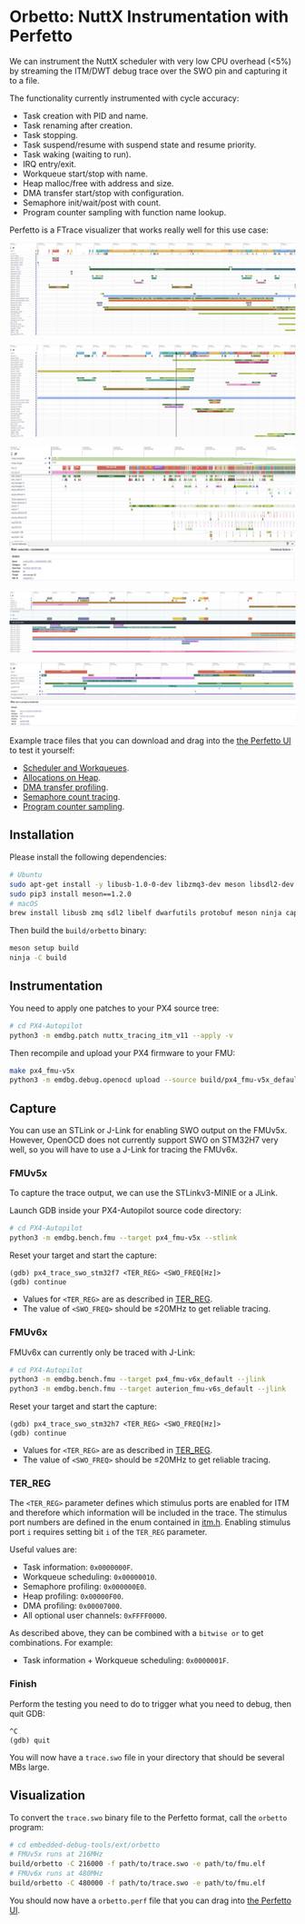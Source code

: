 # Orbetto: NuttX Instrumentation with Perfetto

We can instrument the NuttX scheduler with very low CPU overhead (<5%) by
streaming the ITM/DWT debug trace over the SWO pin and capturing it to a file.

The functionality currently instrumented with cycle accuracy:

- Task creation with PID and name.
- Task renaming after creation.
- Task stopping.
- Task suspend/resume with suspend state and resume priority.
- Task waking (waiting to run).
- IRQ entry/exit.
- Workqueue start/stop with name.
- Heap malloc/free with address and size.
- DMA transfer start/stop with configuration.
- Semaphore init/wait/post with count.
- Program counter sampling with function name lookup.

Perfetto is a FTrace visualizer that works really well for this use case:

![](https://github.com/niklaut/orbetto-support-files/raw/main/orbetto2.png)

![](https://github.com/niklaut/orbetto-support-files/raw/main/orbetto3.png)

![](https://github.com/niklaut/orbetto-support-files/raw/main/orbetto4.png)

![](https://github.com/niklaut/orbetto-support-files/raw/main/orbetto5.png)

![](https://github.com/niklaut/orbetto-support-files/raw/main/orbetto6.png)

Example trace files that you can download and drag into the
[the Perfetto UI](https://ui.perfetto.dev) to test it yourself:

- [Scheduler and Workqueues](https://github.com/niklaut/orbetto-support-files/raw/main/orbetto_wq.perfetto_trace.gz).
- [Allocations on Heap](https://github.com/niklaut/orbetto-support-files/raw/main/orbetto_heap.perfetto_trace.gz).
- [DMA transfer profiling](https://github.com/niklaut/orbetto-support-files/raw/main/orbetto_dma.perfetto_trace.gz).
- [Semaphore count tracing](https://github.com/niklaut/orbetto-support-files/raw/main/orbetto_semaphores.perfetto_trace.gz).
- [Program counter sampling](https://github.com/niklaut/orbetto-support-files/raw/main/orbetto_pc.perfetto_trace.gz).


## Installation

Please install the following dependencies:

```sh
# Ubuntu
sudo apt-get install -y libusb-1.0-0-dev libzmq3-dev meson libsdl2-dev libdwarf-dev libdw-dev libelf-dev libcapstone-dev python3-pip ninja-build protobuf-compiler
sudo pip3 install meson==1.2.0
# macOS
brew install libusb zmq sdl2 libelf dwarfutils protobuf meson ninja capstone
```

Then build the `build/orbetto` binary:

```sh
meson setup build
ninja -C build
```


## Instrumentation

You need to apply one patches to your PX4 source tree:

```sh
# cd PX4-Autopilot
python3 -m emdbg.patch nuttx_tracing_itm_v11 --apply -v
```

Then recompile and upload your PX4 firmware to your FMU:

```sh
make px4_fmu-v5x
python3 -m emdbg.debug.openocd upload --source build/px4_fmu-v5x_default/px4_fmu-v5x_default.elf
```


## Capture

You can use an STLink or J-Link for enabling SWO output on the FMUv5x. However,
OpenOCD does not currently support SWO on STM32H7 very well, so you will have
to use a J-Link for tracing the FMUv6x.


### FMUv5x

To capture the trace output, we can use the STLinkv3-MINIE or a JLink.

Launch GDB inside your PX4-Autopilot source code directory:

```sh
# cd PX4-Autopilot
python3 -m emdbg.bench.fmu --target px4_fmu-v5x --stlink
```

Reset your target and start the capture:

```
(gdb) px4_trace_swo_stm32f7 <TER_REG> <SWO_FREQ[Hz]>
(gdb) continue
```

- Values for `<TER_REG>` are as described in [TER_REG](#ter_reg).
- The value of `<SWO_FREQ>` should be ≤20MHz to get reliable tracing.


### FMUv6x

FMUv6x can currently only be traced with J-Link:

```sh
# cd PX4-Autopilot
python3 -m emdbg.bench.fmu --target px4_fmu-v6x_default --jlink
python3 -m emdbg.bench.fmu --target auterion_fmu-v6s_default --jlink
```

Reset your target and start the capture:

```
(gdb) px4_trace_swo_stm32h7 <TER_REG> <SWO_FREQ[Hz]>
(gdb) continue
```

- Values for `<TER_REG>` are as described in [TER_REG](#ter_reg).
- The value of `<SWO_FREQ>` should be ≤20MHz to get reliable tracing.


### TER_REG

The `<TER_REG>` parameter defines which stimulus ports are enabled for
ITM and therefore which information will be included in the trace.
The stimulus port numbers are defined in the enum contained in
[itm.h](https://github.com/Auterion/embedded-debug-tools/blob/main/src/emdbg/patch/data/itm.h).
Enabling stimulus port `i` requires setting bit `i` of the `TER_REG` parameter.

Useful values are:
- Task information: `0x0000000F`.
- Workqueue scheduling: `0x00000010`.
- Semaphore profiling: `0x000000E0`.
- Heap profiling: `0x00000F00`.
- DMA profiling: `0x00007000`.
- All optional user channels: `0xFFFF0000`.

As described above, they can be combined with a `bitwise or` to get combinations. For example:
- Task information + Workqueue scheduling: `0x0000001F`.


### Finish

Perform the testing you need to do to trigger what you need to debug, then quit
GDB:

```
^C
(gdb) quit
```

You will now have a `trace.swo` file in your directory that should be several
MBs large.


## Visualization

To convert the `trace.swo` binary file to the Perfetto format, call the
`orbetto` program:

```sh
# cd embedded-debug-tools/ext/orbetto
# FMUv5x runs at 216MHz
build/orbetto -C 216000 -f path/to/trace.swo -e path/to/fmu.elf
# FMUv6x runs at 480MHz
build/orbetto -C 480000 -f path/to/trace.swo -e path/to/fmu.elf
```

You should now have a `orbetto.perf` file that you can drag into
[the Perfetto UI](https://ui.perfetto.dev).
